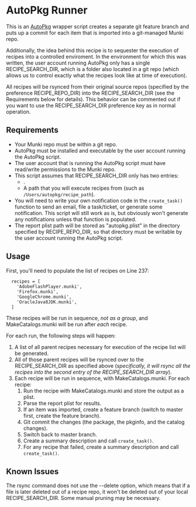 AutoPkg Runner
=====

This is an [AutoPkg](https://github.com/autopkg/autopkg/) wrapper script creates a separate git feature branch and puts up a commit for each item that is imported into a git-managed Munki repo.

Additionally, the idea behind this recipe is to sequester the execution of recipes into a controlled enviroment. In the environment for which this was written, the user account running AutoPkg only has a single RECIPE_SEARCH_DIR, which is a folder also located in a git repo (which allows us to control exactly what the recipes look like at time of execution). 

All recipes will be rsynced from their original source repos (specified by the preference RECIPE_REPO_DIR) into the RECIPE_SEARCH_DIR (see the Requirements below for details). This behavior can be commented out if you want to use the RECIPE_SEARCH_DIR preference key as in normal operation.

Requirements
---
* Your Munki repo must be within a git repo. 
* AutoPkg must be installed and executable by the user account running the AutoPkg script.
* The user account that is running the AutoPkg script must have read/write permissions to the Munki repo.
* This script assumes that RECIPE_SEARCH_DIR only has two entries: 
	* .
	* A path that you will execute recipes from (such as `/Users/autopkg/recipe_path`).  
* You will need to write your own notification code in the `create_task()` function to send an email, file a task/ticket, or generate some notification. This script will still work as is, but obviously won't generate any notifications unless that function is populated.
* The report plist path will be stored as "autopkg.plist" in the directory specified by RECIPE_REPO_DIR, so that directory must be writable by the user account running the AutoPkg script.

Usage
---
First, you'll need to populate the list of recipes on Line 237:  

```
  recipes = [
    'AdobeFlashPlayer.munki',
    'Firefox.munki',
    'GoogleChrome.munki',
    'OracleJava8JDK.munki',
  ]
```
These recipes will be run in sequence, *not as a group*, and MakeCatalogs.munki will be run after *each* recipe.

For each run, the following steps will happen:  

1. A list of all parent recipes necessary for execution of the recipe list will be generated.
2. All of those parent recipes will be rsynced over to the RECIPE_SEARCH_DIR as specified above (*specifically, it will rsync all the recipes into the second entry of the RECIPE_SEARCH_DIR array*).  
3. Each recipe will be run in sequence, with MakeCatalogs.munki. For each recipe:
	1. Run the recipe with MakeCatalogs.munki and store the output as a plist.
	2. Parse the report plist for results.
	3. If an item was imported, create a feature branch (switch to master first, create the feature branch).
	4. Git commit the changes (the package, the pkginfo, and the catalog changes).
	5. Switch back to master branch.
	6. Create a summary description and call `create_task()`.
	7. For any recipe that failed, create a summary description and call `create_task()`.
	
Known Issues
----
The rsync command does not use the --delete option, which means that if a file is later deleted out of a recipe repo, it won't be deleted out of your local RECIPE_SEARCH_DIR. Some manual pruning may be necessary.